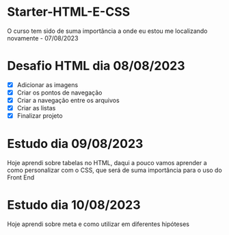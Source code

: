 # Starter-HTML-E-CSS

 O curso tem sido de suma importância a onde eu estou me localizando novamente - 07/08/2023

# Desafio HTML dia 08/08/2023

- [x] Adicionar as imagens
- [x] Criar os pontos de navegação
- [x] Criar a navegação entre os arquivos
- [x] Criar as listas
- [x] Finalizar projeto

# Estudo dia 09/08/2023

Hoje aprendi sobre tabelas no HTML, daqui a pouco vamos aprender a como personalizar com o CSS, que será de suma importância para o uso do Front End

# Estudo dia 10/08/2023

Hoje aprendi sobre meta e como utilizar em diferentes hipóteses